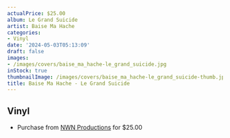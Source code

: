 ```yaml
---
actualPrice: $25.00
album: Le Grand Suicide
artist: Baise Ma Hache
categories:
- Vinyl
date: '2024-05-03T05:13:09'
draft: false
images:
- /images/covers/baise_ma_hache-le_grand_suicide.jpg
inStock: true
thumbnailImage: /images/covers/baise_ma_hache-le_grand_suicide-thumb.jpg
title: Baise Ma Hache - Le Grand Suicide
---
```


## Vinyl
* Purchase from [NWN Productions](http://shop.nwnprod.com/index.php?route=product/product&path=75&product_id=49073&sort=pd.name&order=ASC) for $25.00
